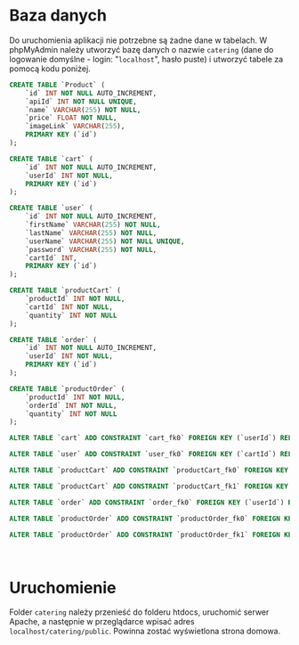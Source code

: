<h1>Baza danych</h1>

Do uruchomienia aplikacji nie potrzebne są żadne dane w tabelach. W phpMyAdmin należy utworzyć bazę danych o nazwie ```catering``` (dane do logowanie domyślne - login: "```localhost```", hasło puste) i utworzyć tabele za pomocą kodu poniżej.

```sql
CREATE TABLE `Product` (
	`id` INT NOT NULL AUTO_INCREMENT,
	`apiId` INT NOT NULL UNIQUE,
	`name` VARCHAR(255) NOT NULL,
	`price` FLOAT NOT NULL,
	`imageLink` VARCHAR(255),
	PRIMARY KEY (`id`)
);

CREATE TABLE `cart` (
	`id` INT NOT NULL AUTO_INCREMENT,
	`userId` INT NOT NULL,
	PRIMARY KEY (`id`)
);

CREATE TABLE `user` (
	`id` INT NOT NULL AUTO_INCREMENT,
	`firstName` VARCHAR(255) NOT NULL,
	`lastName` VARCHAR(255) NOT NULL,
	`userName` VARCHAR(255) NOT NULL UNIQUE,
	`password` VARCHAR(255) NOT NULL,
	`cartId` INT,
	PRIMARY KEY (`id`)
);

CREATE TABLE `productCart` (
	`productId` INT NOT NULL,
	`cartId` INT NOT NULL,
	`quantity` INT NOT NULL
);

CREATE TABLE `order` (
	`id` INT NOT NULL AUTO_INCREMENT,
	`userId` INT NOT NULL,
	PRIMARY KEY (`id`)
);

CREATE TABLE `productOrder` (
	`productId` INT NOT NULL,
	`orderId` INT NOT NULL,
	`quantity` INT NOT NULL
);

ALTER TABLE `cart` ADD CONSTRAINT `cart_fk0` FOREIGN KEY (`userId`) REFERENCES `user`(`id`);

ALTER TABLE `user` ADD CONSTRAINT `user_fk0` FOREIGN KEY (`cartId`) REFERENCES `cart`(`id`);

ALTER TABLE `productCart` ADD CONSTRAINT `productCart_fk0` FOREIGN KEY (`productId`) REFERENCES `Product`(`id`);

ALTER TABLE `productCart` ADD CONSTRAINT `productCart_fk1` FOREIGN KEY (`cartId`) REFERENCES `cart`(`id`);

ALTER TABLE `order` ADD CONSTRAINT `order_fk0` FOREIGN KEY (`userId`) REFERENCES `user`(`id`);

ALTER TABLE `productOrder` ADD CONSTRAINT `productOrder_fk0` FOREIGN KEY (`productId`) REFERENCES `Product`(`id`);

ALTER TABLE `productOrder` ADD CONSTRAINT `productOrder_fk1` FOREIGN KEY (`orderId`) REFERENCES `order`(`id`);

```
  <br />

# Uruchomienie
Folder ```catering``` należy przenieść do folderu htdocs, uruchomić serwer Apache, a następnie w przeglądarce wpisać adres ```localhost/catering/public```. Powinna zostać wyświetlona strona domowa.